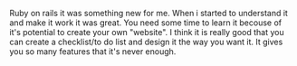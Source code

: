 Ruby on rails it was something new for me. When i started to understand it and make it work it was great. You need some time to learn it becouse of it's potential to create your own "website". I think it is really good that you can create a checklist/to do list and design it the way you want it. It gives you so many features that it's never enough.